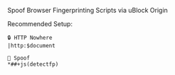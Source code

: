 Spoof Browser Fingerprinting Scripts via uBlock Origin

Recommended Setup:
```
🔒 HTTP Nowhere
|http:$document

🧪 Spoof
*##+js(detectfp)
```
